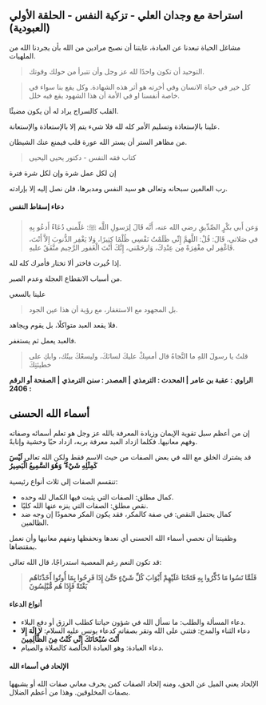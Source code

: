 

## استراحة مع وجدان العلي - تزكية النفس - الحلقة الأولي (العبودية)


مشاغل الحياة تبعدنا عن العبادة، غايتنا أن نصبح مرادين من الله بأن يجردنا الله من الملهيات.

> التوحيد أن تكون واحدًا لله عز وجل وأن تتبرأ من حولك وقوتك.


> كل خير في حياة الانسان وفي أخرته هو أثر هذه الشهادة.
وكل يقع بنا سواء في خاصة أنفسنا او في الأمة أن هذا الشهود يقع فيه خلل.

القلب كالسراج يراد له أن يكون مضيئًا.

علينا بالإستعاذة وتسليم الأمر كله لله فلا شيء يتم إلا بالإستعاذة والإستعانة.

من مظاهر الستر أن يستر الله عورة قلب فيمنع عنك الشيطان.

> كتاب فقه النفس - دكتور يحيى اليحيى

إن لكل عمل شرة وإن لكل شرة فترة

رب العالمين سبحانه وتعالى هو سيد النفس ومدبرها، فلن نصل إليه إلا بإرادته.

#### دعاء إسقاط النفس

> وَعن أَبي بكْرٍ الصِّدِّيقِ رضي الله عنه، أَنَّه قَالَ لِرَسولِ اللَّه ﷺ: عَلِّمني دُعَاءً أَدعُو بِهِ في صَلاتي، قَالَ: قُلْ: اللَّهمَّ إِنِّي ظَلَمْتُ نَفْسِي ظُلْمًا كثِيرًا، وَلا يَغْفِر الذُّنوبَ إِلاَّ أَنْتَ، فَاغْفِر لي مغْفِرَةً مِن عِنْدِكَ، وَارحَمْني، إِنَّكَ أَنْتَ الْغَفور الرَّحِيم متَّفَقٌ عليهِ.




إذا خُيرت فاختر ألا تختار فأمرك كله لله.

من أسباب الانقطاع العجلة وعدم الصبر.

علينا بالسعي 
> بل المجهود مع الاستغفار، مع رؤية أن هذا عين الجود.

فلا يقعد العبد متواكلًا، بل يقوم ويجاهد.

فالعبد يعمل ثم يستغفر.

> قلتُ يا رسولَ اللهِ ما النَّجاةُ قال أمسِكْ عليكَ لسانَكَ، وليسعْكَ بيتُك، وابكِ على خطيئتِكَ
> 
**الراوي : عقبة بن عامر** **| المحدث : الترمذي** **| المصدر : سنن الترمذي** **| الصفحة أو الرقم : 2406**



## أسماء الله الحسنى

إن من أعظم سبل تقوية الإيمان وزيادة المعرفة بالله عز وجل هو تعلم أسمائه وصفاته وفهم معانيها. فكلما ازداد العبد معرفة بربه، ازداد حبًا وخشية وإنابةً.

قد يشترك الخلق مع الله في بعض الصفات من حيث الاسم فقط ولكن الله تعالى **لَيْسَ كَمِثْلِهِ شَيْءٌ ۖ وَهُوَ السَّمِيعُ الْبَصِيرُ**


تنقسم الصفات إلى ثلاث أنواع رئيسية:
- كمال مطلق: الصفات التي يثبت فيها الكمال لله وحده.
- نقص مطلق: الصفات التي ينزه عنها الله كليًا.
- كمال يحتمل النقص: في صفة كالمكر، فقد يكون المكر محمودًا إن وجه ضد الظالمين.

وظفيتنا أن نحصي أسماء الله الحسنى أي نعدها ونحفظها ونفهم معانيها وأن نعمل بمقتضاها.

قد تكون النعم رغم المعصية استدراجًا، قال الله تعالى:
 >**فَلَمَّا نَسُوا مَا ذُكِّرُوا بِهِ فَتَحْنَا عَلَيْهِمْ أَبْوَابَ كُلِّ شَيْءٍ حَتَّىٰ إِذَا فَرِحُوا بِمَا أُوتُوا أَخَذْنَاهُم بَغْتَةً فَإِذَا هُم مُّبْلِسُونَ**
 

#### أنواع الدعاء
- دعاء المسألة والطلب: ما نسأل الله في شؤون حياتنا كطلب الرزق أو دفع البلاء.
- دعاء الثناء والمدح: فتثني على الله وتقر بصفاته كدعاء يونس عليه السلام:  **لا إِلَهَ إِلا أَنْتَ سُبْحَانَكَ إِنِّي كُنْتُ مِنَ الظَّالِمِينَ**
- دعاء العبادة: وهو العبادة الخالصة كالصلاة والصيام.


#### الإلحاد في أسماء الله

 الإلحاد يعني الميل عن الحق، ومنه إلحاد الصفات كمن يحرف معاني صفات الله أو يشبهها بصفات المخلوقين. وهذا من أعظم الضلال.
 
 